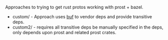 Approaches to trying to get rust protos working with prost + bazel.

- custom/ - Approach uses [buf](https://buf.build/) to vendor deps and provide transitive deps.
- custom2/ - requires all transitive deps be manually specified in the deps, only depends upon prost
and related prost crates.